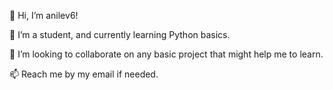 👋 Hi, I’m anilev6!
 
 🌱 I’m a student, and currently learning Python basics. 
 
 💞️ I’m looking to collaborate on any basic project that might help me to learn. 
 
 📫 Reach me by my email if needed. 

<!---
anilev6/anilev6 is a ✨ special ✨ repository because its `README.md` (this file) appears on your GitHub profile.
You can click the Preview link to take a look at your changes.
--->
